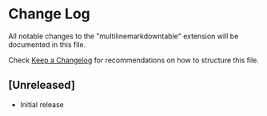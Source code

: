 # Change Log

All notable changes to the "multilinemarkdowntable" extension will be documented in this file.

Check [Keep a Changelog](http://keepachangelog.com/) for recommendations on how to structure this file.

## [Unreleased]

- Initial release